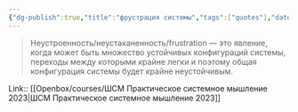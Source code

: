 ```yaml
---
{"dg-publish":true,"title":"фрустрация системы","tags":["quotes"],"date":"2023-03-14T09:55:45+04:00","modified_at":"2023-06-23T15:19:13+03:00","alias":"фрустрация системы","dg-path":"/quotes/202303140955.md","permalink":"/quotes/202303140955/","dgPassFrontmatter":true}
---
```



> Неустроенность/неустаканенность/frustration — это явление, когда может быть множество устойчивых конфигураций системы, переходы между которыми крайне легки и поэтому общая конфигурация системы будет крайне неустойчивым.

Link:: [[Openbox/courses/ШСМ Практическое системное мышление 2023\|ШСМ Практическое системное мышление 2023]]
